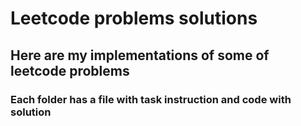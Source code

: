 # Leetcode problems solutions
## Here are my implementations of some of leetcode problems
### Each folder has a file with task instruction and code with solution
